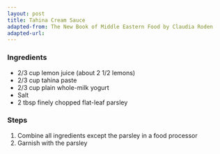 ```yaml
---
layout: post
title: Tahina Cream Sauce
adapted-from: The New Book of Middle Eastern Food by Claudia Roden
adapted-url: 
---
```


### Ingredients

* 2/3 cup lemon juice (about 2 1/2 lemons)
* 2/3 cup tahina paste
* 2/3 cup plain whole-milk yogurt
* Salt
* 2 tbsp finely chopped flat-leaf parsley

### Steps

1. Combine all ingredients except the parsley in a food processor
2. Garnish with the parsley